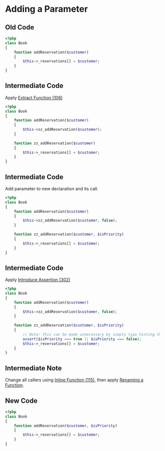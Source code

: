 # Adding a Parameter

## Old Code

```php
<?php
class Book
{
    function addReservation($customer)
    {
        $this->_reservations[] = $customer;    
    }
}
```

## Intermediate Code

Apply [Extract Function (106)](../106_-_Extract_Function.md)

```php
<?php
class Book
{
    function addReservation($customer)
    {
        $this->zz_addReservation($customer);    
    }
    
    function zz_addReservation($customer)
    {
        $this->_reservations[] = $customer;
    }
}
```

## Intermediate Code

Add parameter to new declaration and its call.

```php
<?php
class Book
{
    function addReservation($customer)
    {
        $this->zz_addReservation($customer, false);    
    }
    
    function zz_addReservation($customer, $isPriority)
    {
        $this->_reservations[] = $customer;
    }
}
```

## Intermediate Code

Apply [Introduce Assertion (302)](../302_-_Introduce_Assertion.md)

```php
<?php
class Book
{
    function addReservation($customer)
    {
        $this->zz_addReservation($customer, false);    
    }
    
    function zz_addReservation($customer, $isPriority)
    {
        // Note: this can be made unnecessary by simply type hinting the property.
        assert($isPriority === true || $isPriority === false);
        $this->_reservations[] = $customer;
    }
}
```

## Intermediate Note
Change all callers using [Inline Function (115)](../115_-_Inline_Function.md), then apply [Renaming a Function](Renaming_a_Function_-_Simple.md).

## New Code

```php
<?php
class Book
{
    function addReservation($customer, $isPriority)
    {
        $this->_reservations[] = $customer;
    }
}
```